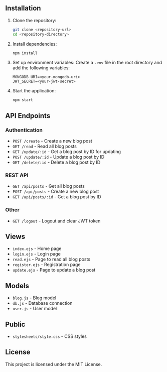 
## Installation

1. Clone the repository:
    ```sh
    git clone <repository-url>
    cd <repository-directory>
    ```

2. Install dependencies:
    ```sh
    npm install
    ```

3. Set up environment variables:
    Create a `.env` file in the root directory and add the following variables:
    ```env
    MONGODB_URI=<your-mongodb-uri>
    JWT_SECRET=<your-jwt-secret>
    ```

4. Start the application:
    ```sh
    npm start
    ```

## API Endpoints

### Authentication

- `POST /create` - Create a new blog post
- `GET /read` - Read all blog posts
- `GET /update/:id` - Get a blog post by ID for updating
- `POST /update/:id` - Update a blog post by ID
- `GET /delete/:id` - Delete a blog post by ID

### REST API

- `GET /api/posts` - Get all blog posts
- `POST /api/posts` - Create a new blog post
- `GET /api/posts/:id` - Get a blog post by ID

### Other

- `GET /logout` - Logout and clear JWT token

## Views

- `index.ejs` - Home page
- `login.ejs` - Login page
- `read.ejs` - Page to read all blog posts
- `register.ejs` - Registration page
- `update.ejs` - Page to update a blog post

## Models

- `blog.js` - Blog model
- `db.js` - Database connection
- `user.js` - User model

## Public

- `stylesheets/style.css` - CSS styles

## License

This project is licensed under the MIT License.